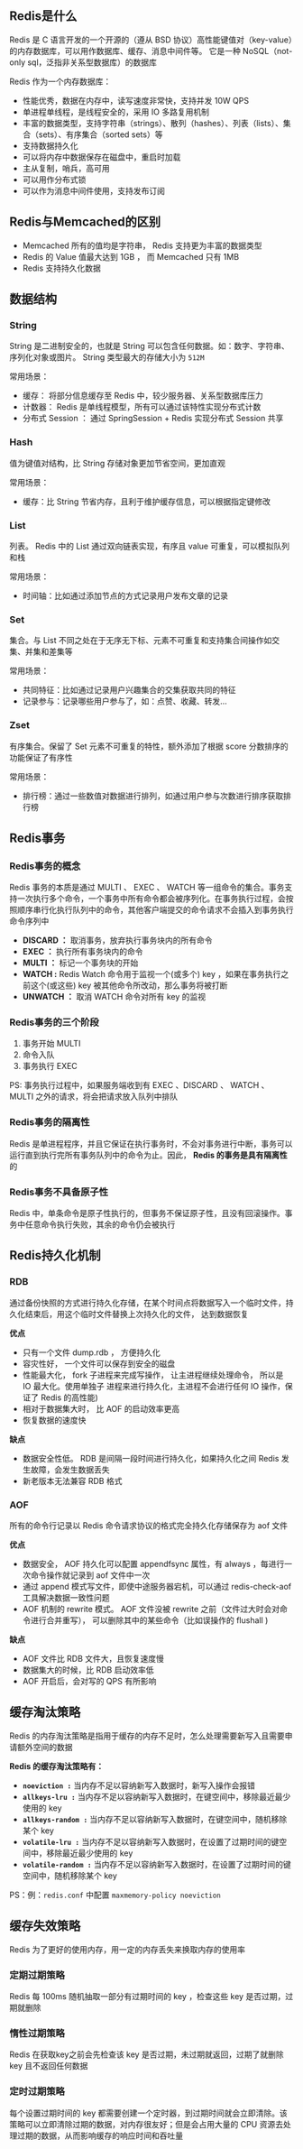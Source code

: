 ## Redis是什么

Redis 是 C 语言开发的一个开源的（遵从 BSD 协议）高性能键值对（key-value）的内存数据库，可以用作数据库、缓存、消息中间件等。 它是一种 NoSQL（not-only sql，泛指非关系型数据库）的数据库

Redis 作为一个内存数据库：

- 性能优秀，数据在内存中，读写速度非常快，支持并发 10W QPS
- 单进程单线程，是线程安全的，采用 IO 多路复用机制
- 丰富的数据类型，支持字符串（strings）、散列（hashes）、列表（lists）、集合（sets）、有序集合（sorted sets）等
- 支持数据持久化
- 可以将内存中数据保存在磁盘中，重启时加载
- 主从复制，哨兵，高可用
- 可以用作分布式锁
- 可以作为消息中间件使用，支持发布订阅

## Redis与Memcached的区别

- Memcached 所有的值均是字符串， Redis 支持更为丰富的数据类型
- Redis 的 Value 值最大达到 1GB ， 而 Memcached 只有 1MB
- Redis 支持持久化数据

## 数据结构

### String

String 是二进制安全的，也就是 String 可以包含任何数据。如：数字、字符串、序列化对象或图片。 String 类型最大的存储大小为 `512M`

常用场景：

- 缓存： 将部分信息缓存至 Redis 中，较少服务器、关系型数据库压力
- 计数器： Redis 是单线程模型，所有可以通过该特性实现分布式计数
- 分布式 Session ： 通过 SpringSession + Redis 实现分布式 Session 共享

### Hash

值为键值对结构，比 String 存储对象更加节省空间，更加直观

常用场景：

- 缓存：比 String 节省内存，且利于维护缓存信息，可以根据指定键修改

### List

列表。 Redis 中的 List 通过双向链表实现，有序且 value 可重复，可以模拟队列和栈

常用场景：

- 时间轴：比如通过添加节点的方式记录用户发布文章的记录

### Set

集合。与 List 不同之处在于无序无下标、元素不可重复和支持集合间操作如交集、并集和差集等

常用场景：

- 共同特征：比如通过记录用户兴趣集合的交集获取共同的特征
- 记录参与：记录哪些用户参与了，如：点赞、收藏、转发…

### Zset

有序集合。保留了 Set 元素不可重复的特性，额外添加了根据 score 分数排序的功能保证了有序性

常用场景：

- 排行榜：通过一些数值对数据进行排列，如通过用户参与次数进行排序获取排行榜

## Redis事务

### Redis事务的概念

Redis 事务的本质是通过 MULTI 、 EXEC 、 WATCH 等一组命令的集合。事务支持一次执行多个命令，一个事务中所有命令都会被序列化。在事务执行过程，会按照顺序串行化执行队列中的命令，其他客户端提交的命令请求不会插入到事务执行命令序列中

- **DISCARD ：** 取消事务，放弃执行事务块内的所有命令
- **EXEC ：** 执行所有事务块内的命令
- **MULTI ：** 标记一个事务块的开始
- **WATCH :** Redis Watch 命令用于监视一个(或多个) key ，如果在事务执行之前这个(或这些) key 被其他命令所改动，那么事务将被打断
- **UNWATCH ：** 取消 WATCH 命令对所有 key 的监视

### Redis事务的三个阶段

1. 事务开始 MULTI
2. 命令入队
3. 事务执行 EXEC

PS: 事务执行过程中，如果服务端收到有 EXEC 、DISCARD 、 WATCH 、 MULTI 之外的请求，将会把请求放入队列中排队

### Redis事务的隔离性

Redis 是单进程程序，并且它保证在执行事务时，不会对事务进行中断，事务可以运行直到执行完所有事务队列中的命令为止。因此， **Redis 的事务是具有隔离性** 的

### Redis事务不具备原子性

Redis 中，单条命令是原子性执行的，但事务不保证原子性，且没有回滚操作。事务中任意命令执行失败，其余的命令仍会被执行

## Redis持久化机制

### RDB

通过备份快照的方式进行持久化存储，在某个时间点将数据写入一个临时文件，持久化结束后，用这个临时文件替换上次持久化的文件， 达到数据恢复

**优点**

- 只有一个文件 dump.rdb ， 方便持久化
- 容灾性好， 一个文件可以保存到安全的磁盘
- 性能最大化， fork 子进程来完成写操作， 让主进程继续处理命令， 所以是 IO 最大化。使用单独子 进程来进行持久化，主进程不会进行任何 IO 操作，保证了 Redis 的高性能)
- 相对于数据集大时， 比 AOF 的启动效率更高
- 恢复数据的速度快

**缺点**

- 数据安全性低。 RDB 是间隔一段时间进行持久化，如果持久化之间 Redis 发生故障，会发生数据丢失
- 新老版本无法兼容 RDB 格式

### AOF

所有的命令行记录以 Redis 命令请求协议的格式完全持久化存储保存为 aof 文件

**优点**

- 数据安全， AOF 持久化可以配置 appendfsync 属性，有 always ，每进行一次命令操作就记录到 aof 文件中一次
- 通过 append 模式写文件，即使中途服务器宕机，可以通过 redis-check-aof 工具解决数据一致性问题
- AOF 机制的 rewrite 模式。 AOF 文件没被 rewrite 之前（文件过大时会对命令进行合并重写）， 可以删除其中的某些命令（比如误操作的 flushall )

**缺点**

- AOF 文件比 RDB 文件大，且恢复速度慢
- 数据集大的时候，比 RDB 启动效率低
- AOF 开启后，会对写的 QPS 有所影响

## 缓存淘汰策略

Redis 的内存淘汰策略是指用于缓存的内存不足时，怎么处理需要新写入且需要申请额外空间的数据

**Redis 的缓存淘汰策略有：**

- **`noeviction :`** 当内存不足以容纳新写入数据时，新写入操作会报错
- **`allkeys-lru :`** 当内存不足以容纳新写入数据时，在键空间中，移除最近最少使用的 key
- **`allkeys-random :`** 当内存不足以容纳新写入数据时，在键空间中，随机移除某个 key
- **`volatile-lru :`** 当内存不足以容纳新写入数据时，在设置了过期时间的键空间中，移除最近最少使用的 key
- **`volatile-random :`** 当内存不足以容纳新写入数据时，在设置了过期时间的键空间中，随机移除某个 key

PS：例：`redis.conf` 中配置 `maxmemory-policy noeviction`

## 缓存失效策略

Redis 为了更好的使用内存，用一定的内存丢失来换取内存的使用率

### 定期过期策略

Redis 每 100ms 随机抽取一部分有过期时间的 key ，检查这些 key 是否过期，过期就删除

### 惰性过期策略

Redis 在获取key之前会先检查该 key 是否过期，未过期就返回，过期了就删除 key 且不返回任何数据

### 定时过期策略

每个设置过期时间的 key 都需要创建一个定时器，到过期时间就会立即清除。该策略可以立即清除过期的数据，对内存很友好；但是会占用大量的 CPU 资源去处理过期的数据，从而影响缓存的响应时间和吞吐量
